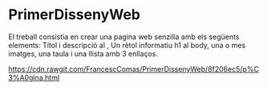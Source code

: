 # PrimerDissenyWeb

El treball consistia en crear una pagina web senzilla amb els següents elements: Títol i descripció al <head>, Un rètol informatiu h1 al body, una o mes imatges, una taula i una llista amb 3 enllaços.

https://cdn.rawgit.com/FrancescComas/PrimerDissenyWeb/8f206ec5/p%C3%A0gina.html
